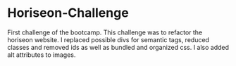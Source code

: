 # Horiseon-Challenge

First challenge of the bootcamp. This challenge was to refactor the horiseon website. I replaced possible divs for semantic tags, reduced classes and removed ids as well as bundled and organized css. I also added alt attributes to images.